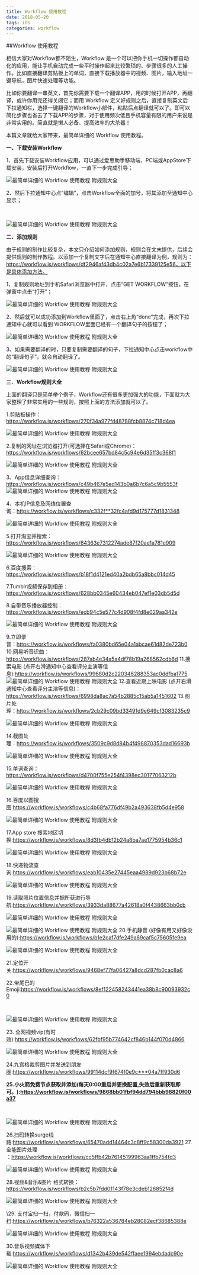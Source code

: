 ```yaml
---
title: Workflow 使用教程
date: 2018-05-20
tags: iOS
categories: workflow
---
```


##Workflow 使用教程

相信大家对Workflow都不陌生，Workflow 是一个可以把你手机一切操作都自动化的应用，能让手机自动完成一些平时操作起来比较繁琐的、步骤很多的人工操作。比如直接翻译剪贴板上的单词，直接下载播放器中的视频、图片，输入地址一键导航，图片快速处理等功能。

比如你要翻译一串英文，首先你需要下载一个翻译APP，用的时候打开APP，再翻译，或许你用完还得关闭它；而用 Workflow 定义好规则之后，直接复制英文后下拉通知栏，选择一键翻译的Workflow小部件，粘贴后点翻译就可以了。即可以简化步骤也省去了下载APP的步骤，对于使用频次低且手机容量有限的用户来说是非常实用的。简直就是懒人必备、提高效率的大杀器！

本篇文章就给大家带来，最简单详细的 Workflow 使用教程。

**一、下载安装Workflow**

1、首先下载安装Workflow应用，可以通过爱思助手移动端、PC端或AppStore下载安装，安装后打开Workflow，一直下一步完成引导；

![最简单详细的 Workflow 使用教程 附规则大全](https://d-image.i4.cn/i4web/image//upload/20171127/1511764744143007716.png)

2、然后下拉通知中心点“编辑”，点击Workflow全面的加号，将其添加至通知中心显示；

​      

![最简单详细的 Workflow 使用教程 附规则大全](https://d-image.i4.cn/i4web/image//upload/20171127/1511753908560012219.png)

**二、添加规则**

由于规则的制作比较复杂，本文只介绍如何添加规则，规则会在文末提供，后续会提供规则的制作教程。以添加一个复制文字后在通知中心直接翻译为例，规则为：https://workflow.is/workflows/df2946af43db4c02a7e6b17339125e56，以下是具体添加方法。

1、复制规则地址到手机Safari浏览器中打开，点击“GET WORKFLOW”按钮，在弹窗中点击“打开”；

![最简单详细的 Workflow 使用教程 附规则大全](https://d-image.i4.cn/i4web/image//upload/20171127/1511761286447033317.png)

2、然后就可以成功添加到Workflow里面了，点击右上角“done”完成，再次下拉通知中心就可以看到 WORKFLOW里面已经有一个翻译句子的按钮了；

![最简单详细的 Workflow 使用教程 附规则大全](https://d-image.i4.cn/i4web/image//upload/20171127/1511761679599052989.png)

3、如果需要翻译的时，只要复制需要翻译的句子，下拉通知中心点击workflow中的“翻译句子”，就会自动翻译了。

![最简单详细的 Workflow 使用教程 附规则大全](https://d-image.i4.cn/i4web/image//upload/20171127/1511762357664010792.png)

三、**Workflow规则大全**

上面的翻译只是简单举个例子，Workflow还有很多更加强大的功能，下面就为大家整理了非常实用的一些规则，按照上面的方法添加就可以了。

1.剪贴板操作：https://workflow.is/workflows/270f34a977fd48788fcb8874c718d4ea

﻿﻿![最简单详细的 Workflow 使用教程 附规则大全](https://d-image.i4.cn/i4web/image//upload/20171127/1511762565682058945.png)

2.复制的网址在浏览器打开(可选择在Safari或Chrome)﻿：https://workflow.is/workflows/62bcee657bd84c5c94e6d35ff3c368f1

![最简单详细的 Workflow 使用教程 附规则大全](https://d-image.i4.cn/i4web/image//upload/20171127/1511762565712058380.png)

3、App信息详细查询：https://workflow.is/workflows/c49b467e5ed143b0a6b7c6a5c9b5553f
﻿﻿﻿﻿﻿﻿﻿![最简单详细的 Workflow 使用教程 附规则大全](https://d-image.i4.cn/i4web/image//upload/20171127/1511762565784048627.png)

﻿4﻿、本机IP信息及网络位置查询：﻿https://workflow.is/workflows/c332f**32fc4afd9d175777d1831348

![最简单详细的 Workflow 使用教程 附规则大全](https://d-image.i4.cn/i4web/image//upload/20171127/1511762565820098999.jpg)

﻿﻿5.打开淘宝并搜索：https://workflow.is/workflows/64363e7312274ade87f20ae1a781e909

![最简单详细的 Workflow 使用教程 附规则大全](https://d-image.i4.cn/i4web/image//upload/20171127/1511762565850026015.png)

6.百度搜索：https://workflow.is/workflows/b18f1d4121ed40a2bdb65a8bbc014d45

7.Tumblr视频保存到相册：https://workflow.is/workflows/628bb0345e60434eb047ef1e03db5d5d

8.自带音乐播放器控制：https://workflow.is/workflows/ecb94c5e577c4d908f4fd8e029aa342e

![最简单详细的 Workflow 使用教程 附规则大全](https://d-image.i4.cn/i4web/image//upload/20171127/1511762565919077540.png)

9.立即录音：﻿https://workflow.is/workflows/fa0380bd65e04a1abcae61d82de723b0
10.网易听音识曲：https://workflow.is/workflows/287ab4e34a5a4df78b19a268562cdb6d
11.搜索电影 (点开右滑通知中心查看评分主演等信息):﻿https://workflow.is/workflows/99680d2c220346288353ac0ddfba1775
﻿﻿![最简单详细的 Workflow 使用教程 附规则大全](https://d-image.i4.cn/i4web/image//upload/20171127/1511762565970038925.png)
12.查看近期上映电影 (点开右滑通知中心查看评分主演等信息)：https://workflow.is/workflows/6998da8ac7a54b2885c15ab5a1451602
13.﻿图片处理：﻿https://workflow.is/workflows/2cb29c09bd33491d9e649cf3083235c9

![最简单详细的 Workflow 使用教程 附规则大全](https://d-image.i4.cn/i4web/image//upload/20171127/1511762565997026737.png)

14.截图处理：﻿https://workflow.is/workflows/3509c9d8d84b4f498870353dad16693b

![最简单详细的 Workflow 使用教程 附规则大全](https://d-image.i4.cn/i4web/image//upload/20171127/1511762566009096465.png)

﻿﻿15.单词查询：https://workflow.is/workflows/d4700f755e254f4398ec30177063212b

![最简单详细的 Workflow 使用教程 附规则大全](https://d-image.i4.cn/i4web/image//upload/20171127/1511762566036096986.png)

16.百度以图搜图:﻿﻿https://workflow.is/workflows/c4b68fa776df49b2a493638fb5d4e958

![最简单详细的 Workflow 使用教程 附规则大全](https://d-image.i4.cn/i4web/image//upload/20171127/1511762566049031113.png)

17.App store 搜索地区切换:https://workflow.is/workflows/8d3fb4db12b24a8ba7ae1775954b36c1

![最简单详细的 Workflow 使用教程 附规则大全](https://d-image.i4.cn/i4web/image//upload/20171127/1511762566065022772.png)

18.快递物流查询:https://workflow.is/workflows/eab10435e27445eaa4989d923b68b72e

![最简单详细的 Workflow 使用教程 附规则大全](https://d-image.i4.cn/i4web/image//upload/20171127/1511762566079023768.png)

19.读取照片位置信息并据所获进行导航﻿:﻿https://workflow.is/workflows/3933da88677a42618a0f4438663bb0cb

![最简单详细的 Workflow 使用教程 附规则大全](https://d-image.i4.cn/i4web/image//upload/20171127/1511762566092002855.jpg)

﻿﻿![最简单详细的 Workflow 使用教程 附规则大全](https://d-image.i4.cn/i4web/image//upload/20171127/1511762566105093730.jpg)
20.手机静音 ﻿(好像有用又好像没用的):﻿https://workflow.is/workflows/b1e2caf7dfe249a69caf5c75605fe9ea

![最简单详细的 Workflow 使用教程 附规则大全](https://d-image.i4.cn/i4web/image//upload/20171127/1511762566118046994.png)

21.定位开关:https://workflow.is/workflows/9468ef77fa06427a8dcd287fb0cac8a6

22.带尾巴的Emoji:﻿https://workflow.is/workflows/8ef122458243441ea38b8c90093932c0

﻿﻿

![最简单详细的 Workflow 使用教程 附规则大全](https://d-image.i4.cn/i4web/image//upload/20171127/1511762862759011880.png)

﻿23. 全网视频vip(有时效):﻿﻿https://workflow.is/workflows/62fbf95b774642cf846b144f070d4866

![最简单详细的 Workflow 使用教程 附规则大全](https://d-image.i4.cn/i4web/image//upload/20171127/1511762891932024152.png)

24.九宫格裁剪图片并发送到朋友圈:https://workflow.is/workflows/99114dcf9f674f0e9c***04a7ff930d6

﻿**25.小火箭免费节点获取并添加(每天0:00重启并更换配置,失效后重新获取即可。﻿)﻿:﻿https://workflow.is/workflows/9868bb01fbf94dd794bbb98820f00a37**

﻿﻿

![最简单详细的 Workflow 使用教程 附规则大全](https://d-image.i4.cn/i4web/image//upload/20171127/1511762566191047597.png)

26.扫码转换surge线路:https://workflow.is/workflows/65470add14464c3c8ff9c58300da3921
﻿27.全能图片处理 ﻿：﻿https://workflow.is/workflows/cc5ffb42b76145199963aa1ffb754fd3

![最简单详细的 Workflow 使用教程 附规则大全](https://d-image.i4.cn/i4web/image//upload/20171127/1511762566232206823.png)

28.视频&音乐&图片 格式转换：https://workflow.is/workflows/b2c5b7fdd01143f78e3cdeb126852f4d

![最简单详细的 Workflow 使用教程 附规则大全](https://d-image.i4.cn/i4web/image//upload/20171127/1511762566245084781.png)

\29. 支付宝扫一扫，付款码，微信扫一扫:https://workflow.is/workflows/b76322a536784eb28082ecf38685388e

![最简单详细的 Workflow 使用教程 附规则大全](https://d-image.i4.cn/i4web/image//upload/20171127/1511762566257076393.png)

30.音乐视频媒体下载:https://workflow.is/workflows/d1342b439de542ffaee1994ebdadc90e

![最简单详细的 Workflow 使用教程 附规则大全](https://d-image.i4.cn/i4web/image//upload/20171127/1511762566269080266.png)

 